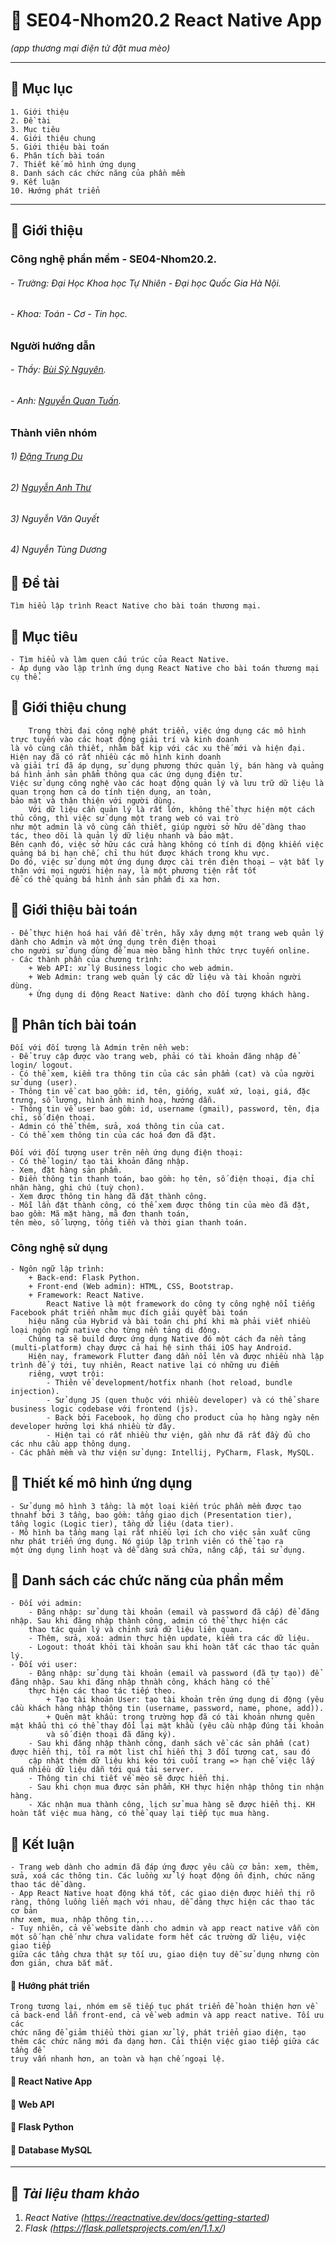 # :iphone:  SE04-Nhom20.2   React Native App
*(app thương mại điện tử đặt mua mèo)*

---
## :large_blue_diamond: Mục lục
~~~
1. Giới thiệu
2. Đề tài
3. Mục tiêu
4. Giới thiệu chung
5. Giới thiệu bài toán
6. Phân tích bài toán
7. Thiết kế mô hình ứng dụng
8. Danh sách các chức năng của phần mềm
9. Kết luận
10. Hướng phát triển
~~~

---

## :large_blue_diamond: Giới thiệu
### Công nghệ phần mềm - SE04-Nhom20.2. 
###### - Trường: Đại Học Khoa học Tự Nhiên - Đại học Quốc Gia Hà Nội.
###### - Khoa: Toán - Cơ - Tin học.
### Người hướng dẫn
###### - Thầy: [Bùi Sỹ Nguyên](https://www.facebook.com/nguyenbs).
###### - Anh: [Nguyễn Quan Tuấn](https://www.facebook.com/nguyenquan.tuan.5).

### Thành viên nhóm
###### 1) [Đặng Trung Du](https://www.facebook.com/t.dudang/)
###### 2) [Nguyễn Anh Thư](https://www.facebook.com/profile.php?id=100017848988200)
###### 3) Nguyễn Văn Quyết
###### 4) Nguyễn Tùng Dương
    
## :large_blue_diamond: **Đề tài**
    Tìm hiểu lập trình React Native cho bài toán thương mại.
    
## :large_blue_diamond: **Mục tiêu**
    - Tìm hiểu và làm quen cấu trúc của React Native.
    - Áp dụng vào lập trình ứng dụng React Native cho bài toán thương mại cụ thể.
    
## :large_blue_diamond: **Giới thiệu chung**
        Trong thời đại công nghệ phát triển, việc ứng dụng các mô hình trực tuyến vào các hoạt động giải trí và kinh doanh 
    là vô cùng cần thiết, nhằm bắt kịp với các xu thế mới và hiện đại. Hiện nay đã có rất nhiều các mô hình kinh doanh
    và giải trí đã áp dụng, sử dụng phương thức quản lý, bán hàng và quảng bá hình ảnh sản phẩm thông qua các ứng dụng điện tử. 
    Việc sử dụng công nghệ vào các hoạt động quản lý và lưu trữ dữ liệu là quan trọng hơn cả do tính tiện dụng, an toàn,
    bảo mật và thân thiện với người dùng.
        Với dữ liệu cần quản lý là rất lớn, không thể thực hiện một cách thủ công, thì việc sử dụng một trang web có vai trò 
    như một admin là vô cùng cần thiết, giúp người sở hữu dễ dàng thao tác, theo dõi là quản lý dữ liệu nhanh và bảo mật.
    Bên cạnh đó, việc sở hữu các cửa hàng không có tính di động khiến việc quảng bá bị hạn chế, chỉ thu hút được khách trong khu vực. 
    Do đó, việc sử dụng một ứng dụng được cài trên điện thoại – vật bất ly thân với mọi người hiện nay, là một phương tiện rất tốt 
    để có thể quảng bá hình ảnh sản phẩm đi xa hơn.
    
## :large_blue_diamond: **Giới thiệu bài toán**    
    - Để thực hiện hoá hai vấn đề trên, hãy xây dựng một trang web quản lý dành cho Admin và một ứng dụng trên điện thoại
    cho người sử dụng dùng để mua mèo bằng hình thức trực tuyến online.
    - Các thành phần của chương trình:
        + Web API: xử lý Business logic cho web admin.
        + Web Admin: trang web quản lý các dữ liệu và tài khoản người dùng.
        + Ứng dụng di động React Native: dành cho đối tượng khách hàng.
    
## :large_blue_diamond: **Phân tích bài toán** 
    Đối với đối tượng là Admin trên nền web:
    - Để truy cập được vào trang web, phải có tài khoản đăng nhập để login/ logout.
    - Có thể xem, kiểm tra thông tin của các sản phẩm (cat) và của người sử dụng (user).
    - Thông tin về cat bao gồm: id, tên, giống, xuất xứ, loại, giá, đặc trưng, số lượng, hình ảnh minh hoạ, hướng dẫn.
    - Thông tin về user bao gồm: id, username (gmail), password, tên, địa chỉ, số điện thoại.
    - Admin có thể thêm, sửa, xoá thông tin của cat.
    - Có thể xem thông tin của các hoá đơn đã đặt.
    
    Đối với đối tượng user trên nền ứng dụng điện thoại:
    - Có thể login/ tạo tài khoản đăng nhập.
    - Xem, đặt hàng sản phẩm.
    - Điền thông tin thanh toán, bao gồm: họ tên, số điện thoại, địa chỉ nhận hàng, ghi chú (tuỳ chọn).
    - Xem được thông tin hàng đã đặt thành công.
    - Mỗi lần đặt thành công, có thể xem được thông tin của mèo đã đặt, bao gồm: Mã mặt hàng, mã đơn thanh toán,
    tên mèo, số lượng, tổng tiền và thời gian thanh toán.
    
   ### Công nghệ sử dụng
    - Ngôn ngữ lập trình:
        + Back-end: Flask Python.
        + Front-end (Web admin): HTML, CSS, Bootstrap.
        + Framework: React Native.
            React Native là một framework do công ty công nghệ nổi tiếng Facebook phát triển nhằm mục đích giải quyết bài toán
        hiệu năng của Hybrid và bài toán chi phí khi mà phải viết nhiều loại ngôn ngữ native cho từng nền tảng di động.
        Chúng ta sẽ build được ứng dụng Native đó một cách đa nền tảng (multi-platform) chạy được cả hai hệ sinh thái iOS hay Android.
        Hiện nay, framework Flutter đang dần nổi lên và được nhiều nhà lập trình để ý tới, tuy nhiên, React native lại có những ưu điểm
        riêng, vượt trội:
            - Thiên về development/hotfix nhanh (hot reload, bundle injection).
            - Sử dụng JS (quen thuộc với nhiều developer) và có thể share business logic codebase với frontend (js).
            - Back bởi Facebook, họ dùng cho product của họ hàng ngày nên developer hưởng lợi khá nhiều từ đây.
            - Hiện tại có rất nhiều thư viện, gần như đã rất đầy đủ cho các nhu cầu app thông dụng.
    - Các phần mềm và thư viện sử dụng: Intellij, PyCharm, Flask, MySQL.
    
## :large_blue_diamond: **Thiết kế mô hình ứng dụng** 
    - Sử dụng mô hình 3 tầng: là một loại kiến trúc phần mềm được tạo thnahf bởi 3 tầng, bao gồm: tầng giao dịch (Presentation tier), 
    tầng logic (Logic tier), tầng dữ liệu (data tier).
    - Mô hình ba tầng mang lại rất nhiều lợi ích cho việc sản xuất cũng như phát triển ứng dụng. Nó giúp lập trình viên có thể tạo ra 
    một ứng dụng linh hoạt và dễ dàng sửa chữa, nâng cấp, tái sử dụng.
    
## :large_blue_diamond: **Danh sách các chức năng của phần mềm**
    - Đối với admin:
        - Đăng nhập: sử dụng tài khoản (email và password đã cấp) để đăng nhập. Sau khi đăng nhập thành công, admin có thể thực hiện các
        thao tác quản lý và chỉnh sửa dữ liệu liên quan.
        - Thêm, sửa, xoá: admin thực hiện update, kiểm tra các dữ liệu.
        - Logout: thoát khỏi tài khoản sau khi hoàn tất các thao tác quản lý.
    - Đối với user:
        - Đăng nhập: sử dụng tài khoản (email và password (đã tự tạo)) để đăng nhập. Sau khi đăng nhập thnàh công, khách hàng có thể 
        thực hiện các thao tác tiếp theo.
            + Tạo tài khoản User: tạo tài khoản trên ứng dụng di động (yêu cầu khách hàng nhập thông tin (username, password, name, phone, add)).
            + Quên mật khẩu: trong trường hợp đã có tài khoản nhưng quên mật khẩu thì có thể thay đổi lại mật khẩu (yêu cầu nhập đúng tài khoản
            và số điện thoại đã đăng ký).
        - Sau khi đăng nhập thành công, danh sách về các sản phẩm (cat) được hiển thị, tối ra một list chỉ hiển thị 3 đối tượng cat, sau đó
        cập nhật thêm dữ liệu khi kéo tới cuối trang => hạn chế việc lấy quá nhiều dữ liệu dẫn tới quá tải server.
        - Thông tin chi tiết về mèo sẽ được hiển thị.
        - Sau khi chọn mua được sản phẩm, KH thực hiện nhập thông tin nhận hàng.
        - Xác nhận mua thành công, lịch sử mua hàng sẽ được hiển thị. KH hoàn tất việc mua hàng, có thể quay lại tiếp tục mua hàng.

## :large_blue_diamond: **Kết luận**
    - Trang web dành cho admin đã đáp ứng được yêu cầu cơ bản: xem, thêm, sửa, xoá các thông tin. Các luồng xử lý hoạt động ổn định, chức năng
    thao tác dễ dàng.
    - App React Native hoạt động khá tốt, các giao diện được hiển thị rõ ràng, thông luồng liền mạch với nhau, dễ dàng thực hiện các thao tác cơ bản
    như xem, mua, nhập thông tin,...
    - Tuy nhiên, cả về website dành cho admin và app react native vẫn còn một số hạn chế như chưa validate form hết các trường dữ liệu, việc giao tiếp
    giữa các tầng chưa thật sự tối ưu, giao diện tuy dễ sử dụng nhưng còn đơn giản, chưa bắt mắt.

#### :large_blue_diamond: **Hướng phát triển** 
    Trong tương lại, nhóm em sẽ tiếp tục phát triển để hoàn thiện hơn về cả back-end lẫn front-end, cả về web admin và app react native. Tối ưu các
    chức năng để giảm thiểu thời gian xử lý, phát triển giao diện, tạo thêm các chức năng mới đa dạng hơn. Cải thiện việc giao tiếp giữa các tầng để
    truy vấn nhanh hơn, an toàn và hạn chế ngoại lệ.

#### :small_red_triangle: **React Native App** 


#### :small_red_triangle: **Web API**


#### :small_red_triangle: **Flask Python**


#### :small_red_triangle: **Database MySQL**

---
## :large_blue_diamond: *Tài liệu tham khảo*
1. *React Native (https://reactnative.dev/docs/getting-started)*
2. *Flask (https://flask.palletsprojects.com/en/1.1.x/)*
